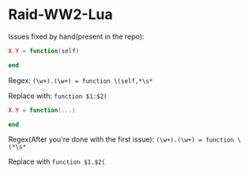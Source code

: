 # Raid-WW2-Lua

Issues fixed by hand(present in the repo):

```lua
X.Y = function(self)

end
```

Regex: 
```(\w+).(\w+) = function \(self,*\s*```

Replace with: 
```function $1:$2(```


```lua
X.Y = function(...)

end
```

Regex(After you're done with the first issue):
```(\w+).(\w+) = function \(*\s*```

Replace with
```function $1.$2(```
